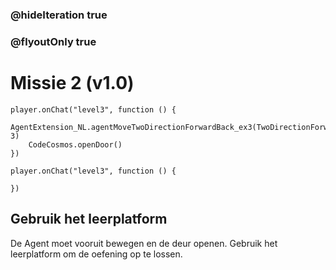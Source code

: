 ### @hideIteration true
### @flyoutOnly true
# Missie 2 (v1.0)

```blocks
player.onChat("level3", function () {
    AgentExtension_NL.agentMoveTwoDirectionForwardBack_ex3(TwoDirectionForwardBack_NL.Forward, 3)
    CodeCosmos.openDoor()
})

```

```template
player.onChat("level3", function () {

})

```

## Gebruik het leerplatform
De Agent moet vooruit bewegen en de deur openen.
Gebruik het leerplatform om de oefening op te lossen.